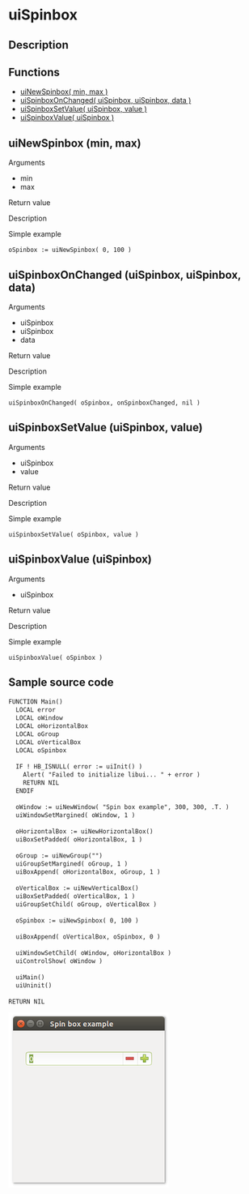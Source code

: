 # **uiSpinbox**

## Description

## Functions
- [uiNewSpinbox( min, max )](#uinewspinbox-min-max)
- [uiSpinboxOnChanged( uiSpinbox, uiSpinbox, data )](#uispinboxonchanged-uispinbox-uispinbox-data)
- [uiSpinboxSetValue( uiSpinbox, value )](#uispinboxsetvalue-uispinbox-value)
- [uiSpinboxValue( uiSpinbox )](#uispinboxvalue-uispinbox)

## uiNewSpinbox (min, max)
Arguments
- min
- max

Return value

Description

Simple example
```harbour
oSpinbox := uiNewSpinbox( 0, 100 )
```
## uiSpinboxOnChanged (uiSpinbox, uiSpinbox, data)
Arguments
- uiSpinbox
- uiSpinbox
- data

Return value

Description

Simple example
```harbour
uiSpinboxOnChanged( oSpinbox, onSpinboxChanged, nil )
```
## uiSpinboxSetValue (uiSpinbox, value)
Arguments
- uiSpinbox
- value

Return value

Description

Simple example
```harbour
uiSpinboxSetValue( oSpinbox, value )
```
## uiSpinboxValue (uiSpinbox)
Arguments
- uiSpinbox

Return value

Description

Simple example
```harbour
uiSpinboxValue( oSpinbox )
```
## Sample source code
```harbour
FUNCTION Main()
  LOCAL error
  LOCAL oWindow
  LOCAL oHorizontalBox
  LOCAL oGroup
  LOCAL oVerticalBox
  LOCAL oSpinbox
  
  IF ! HB_ISNULL( error := uiInit() )
    Alert( "Failed to initialize libui... " + error )
    RETURN NIL
  ENDIF

  oWindow := uiNewWindow( "Spin box example", 300, 300, .T. )
  uiWindowSetMargined( oWindow, 1 )

  oHorizontalBox := uiNewHorizontalBox()
  uiBoxSetPadded( oHorizontalBox, 1 )

  oGroup := uiNewGroup("")
  uiGroupSetMargined( oGroup, 1 )
  uiBoxAppend( oHorizontalBox, oGroup, 1 )

  oVerticalBox := uiNewVerticalBox()
  uiBoxSetPadded( oVerticalBox, 1 )
  uiGroupSetChild( oGroup, oVerticalBox )

  oSpinbox := uiNewSpinbox( 0, 100 )

  uiBoxAppend( oVerticalBox, oSpinbox, 0 )

  uiWindowSetChild( oWindow, oHorizontalBox )
  uiControlShow( oWindow )

  uiMain()
  uiUninit()

RETURN NIL
```
![Linux](ss/spinbox_01.png "With family Linux Ubuntu desktop, based on GNOME")
